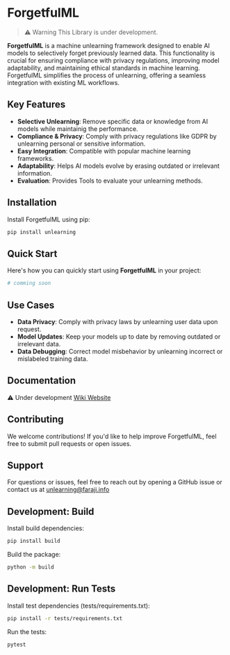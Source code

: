 # ForgetfulML

> ⚠️ Warning
> This Library is under development.

**ForgetfulML** is a machine unlearning framework designed to enable AI models to selectively forget previously learned data. This functionality is crucial for ensuring compliance with privacy regulations, improving model adaptability, and maintaining ethical standards in machine learning. ForgetfulML simplifies the process of unlearning, offering a seamless integration with existing ML workflows.

## Key Features

- **Selective Unlearning**: Remove specific data or knowledge from AI models while maintainig the performance.
- **Compliance & Privacy**: Comply with privacy regulations like GDPR by unlearning personal or sensitive information.
- **Easy Integration**: Compatible with popular machine learning frameworks.
- **Adaptability**: Helps AI models evolve by erasing outdated or irrelevant information.
- **Evaluation**: Provides Tools to evaluate your unlearning methods.
  
## Installation

Install ForgetfulML using pip:

```bash
pip install unlearning
```

## Quick Start

Here's how you can quickly start using **ForgetfulML** in your project:

```python
# comming soon
```

## Use Cases

- **Data Privacy**: Comply with privacy laws by unlearning user data upon request.
- **Model Updates**: Keep your models up to date by removing outdated or irrelevant data.
- **Data Debugging**: Correct model misbehavior by unlearning incorrect or mislabeled training data.

## Documentation

⚠️ Under development
[Wiki Website](https://github.com/alifa98/ForgetfulML/wiki)

## Contributing

We welcome contributions! If you'd like to help improve ForgetfulML, feel free to submit pull requests or open issues.

## Support

For questions or issues, feel free to reach out by opening a GitHub issue or contact us at <unlearning@faraji.info>

## Development: Build

Install build dependencies:

```bash
pip install build
```

Build the package:

```bash
python -m build
```

## Development: Run Tests

Install test dependencies (tests/requirements.txt):

```bash
pip install -r tests/requirements.txt
```

Run the tests:

```bash
pytest
```

